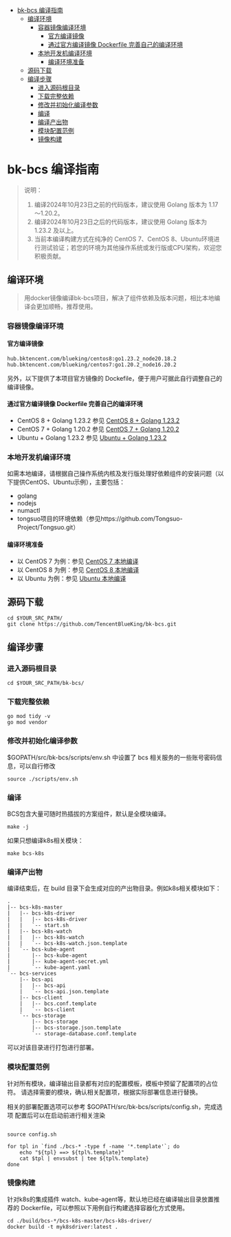 - [bk-bcs 编译指南](#bk-bcs-编译指南)
  - [编译环境](#编译环境)
    - [容器镜像编译环境](#容器镜像编译环境)
      - [官方编译镜像](#官方编译镜像)
      - [通过官方编译镜像 Dockerfile 完善自己的编译环境](#通过官方编译镜像-dockerfile-完善自己的编译环境)
    - [本地开发机编译环境](#本地开发机编译环境)
      - [编译环境准备](#编译环境准备)
  - [源码下载](#源码下载)
  - [编译步骤](#编译步骤)
    - [进入源码根目录](#进入源码根目录)
    - [下载完整依赖](#下载完整依赖)
    - [修改并初始化编译参数](#修改并初始化编译参数)
    - [编译](#编译)
    - [编译产出物](#编译产出物)
    - [模块配置范例](#模块配置范例)
    - [镜像构建](#镜像构建)


# bk-bcs 编译指南
> 说明：
> 1. 编译2024年10月23日之前的代码版本，建议使用 Golang 版本为 1.17～1.20.2。
> 2. 编译2024年10月23日之后的代码版本，建议使用 Golang 版本为 1.23.2 及以上。
> 3. 当前本编译构建方式在纯净的 CentOS 7、CentOS 8、Ubuntu环境进行测试验证；若您的环境为其他操作系统或发行版或CPU架构，欢迎您积极贡献。

## 编译环境
> 用docker镜像编译bk-bcs项目，解决了组件依赖及版本问题，相比本地编译会更加顺畅，推荐使用。

### 容器镜像编译环境
#### 官方编译镜像
```shell
hub.bktencent.com/blueking/centos8:go1.23.2_node20.18.2
hub.bktencent.com/blueking/centos7:go1.20.2_node16.20.2
```

另外，以下提供了本项目官方镜像的 Dockefile，便于用户可据此自行调整自己的编译镜像。

#### 通过官方编译镜像 Dockerfile 完善自己的编译环境
- CentOS 8 + Golang 1.23.2 参见 [CentOS 8 + Golang 1.23.2](./compile_env_dockerfile.md)
- CentOS 7 + Golang 1.20.2 参见 [CentOS 7 + Golang 1.20.2](./compile_env_dockerfile.md)
- Ubuntu + Golang 1.23.2 参见 [Ubuntu + Golang 1.23.2](./compile_env_dockerfile.md)

### 本地开发机编译环境

如需本地编译，请根据自己操作系统内核及发行版处理好依赖组件的安装问题（以下提供CentOS、Ubuntu示例），主要包括：
- golang
- nodejs
- numactl
- tongsuo项目的环境依赖（参见https://github.com/Tongsuo-Project/Tongsuo.git）

#### 编译环境准备
- 以 CentOS 7 为例：参见 [ CentOS 7 本地编译](./compile_env_local.md)
- 以 CentOS 8 为例：参见 [ CentOS 8 本地编译](./compile_env_local.md)
- 以 Ubuntu 为例：参见 [ Ubuntu 本地编译](./compile_env_local.md)

## 源码下载

```shell
cd $YOUR_SRC_PATH/
git clone https://github.com/TencentBlueKing/bk-bcs.git
```

## 编译步骤

### 进入源码根目录

``` shell
cd $YOUR_SRC_PATH/bk-bcs/
```

### 下载完整依赖
``` shell
go mod tidy -v
go mod vendor
```

### 修改并初始化编译参数

$GOPATH/src/bk-bcs/scripts/env.sh 中设置了 bcs 相关服务的一些账号密码信息，可以自行修改

``` shell
source ./scripts/env.sh
```

### 编译

BCS包含大量可随时热插拔的方案组件，默认是全模块编译。

```shell
make -j
```

如果只想编译k8s相关模块：

``` shell
make bcs-k8s
```

### 编译产出物

编译结束后，在 build 目录下会生成对应的产出物目录。例如k8s相关模块如下：

```text
.
|-- bcs-k8s-master
|   |-- bcs-k8s-driver
|   |   |-- bcs-k8s-driver
|   |   `-- start.sh
|   |-- bcs-k8s-watch
|   |   |-- bcs-k8s-watch
|   |   `-- bcs-k8s-watch.json.template
|   `-- bcs-kube-agent
|       |-- bcs-kube-agent
|       |-- kube-agent-secret.yml
|       `-- kube-agent.yaml
`-- bcs-services
    |-- bcs-api
    |   |-- bcs-api
    |   `-- bcs-api.json.template
    |-- bcs-client
    |   |-- bcs.conf.template
    |   `-- bcs-client
    `-- bcs-storage
        |-- bcs-storage
        |-- bcs-storage.json.template
        `-- storage-database.conf.template
```

可以对该目录进行打包进行部署。

### 模块配置范例

针对所有模块，编译输出目录都有对应的配置模板，模板中预留了配置项的占位符。
请选择需要的模块，确认相关配置项，根据实际部署信息进行替换。

相关的部署配置选项可以参考 $GOPATH/src/bk-bcs/scripts/config.sh，完成选项
配置后可以在启动前进行相关渲染

```shell

source config.sh

for tpl in `find ./bcs-* -type f -name '*.template'`; do
    echo "${tpl} ==> ${tpl%.template}"
    cat $tpl | envsubst | tee ${tpl%.template}
done
```

### 镜像构建

针对k8s的集成插件 watch、kube-agent等，默认地已经在编译输出目录放置推荐的 Dockerfile，可以参照以下用例自行构建选择容器化方式使用。

```shell
cd ./build/bcs-*/bcs-k8s-master/bcs-k8s-driver/
docker build -t myk8sdriver:latest .
```